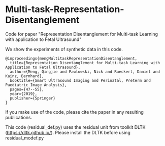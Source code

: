 # Multi-task-Representation-Disentanglement

Code for paper "Representation Disentanglement for Multi-task
Learning with application to Fetal Ultrasound"




We show the experiments of synthetic data in this code.

```
@inproceedings{mengMultitaskRepresentationDisentanglement,
  title={Representation Disentanglement for Multi-task Learning with Application to Fetal Ultrasound},
  author={Meng, Qingjie and Pawlowski, Nick and Rueckert, Daniel and Kainz, Bernhard},
  booktitle={Smart Ultrasound Imaging and Perinatal, Preterm and Paediatric Image Analysis},
  pages={47--55},
  year={2019},
  publisher={Springer}
}
```

If you make use of the code, please cite the paper in any resulting publications.

This code (residual_def.py) uses the residual unit from toolkit DLTK (https://dltk.github.io/). Please install the DLTK before using residual_modef.py
